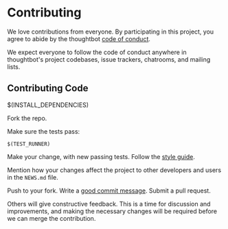 # Contributing

We love contributions from everyone.
By participating in this project,
you agree to abide by the thoughtbot [code of conduct].

[code of conduct]: https://thoughtbot.com/open-source-code-of-conduct

We expect everyone to follow the code of conduct
anywhere in thoughtbot's project codebases,
issue trackers, chatrooms, and mailing lists.

## Contributing Code

$(INSTALL_DEPENDENCIES)

Fork the repo.

Make sure the tests pass:

    $(TEST_RUNNER)

Make your change, with new passing tests. Follow the [style guide][style].

[style]: https://github.com/thoughtbot/guides/tree/master/style

Mention how your changes affect the project to other developers and users in the
`NEWS.md` file.

Push to your fork. Write a [good commit message][commit]. Submit a pull request.

[commit]: http://tbaggery.com/2008/04/19/a-note-about-git-commit-messages.html

Others will give constructive feedback.
This is a time for discussion and improvements,
and making the necessary changes will be required before we can
merge the contribution.
